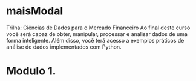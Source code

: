 # maisModal
Trilha: Ciências de Dados para o Mercado Financeiro
Ao final deste curso você será capaz de obter, manipular, processar e analisar dados de uma forma inteligente. Além disso, você terá acesso a exemplos práticos de análise de dados implementados com Python.
#  Modulo 1.
